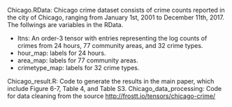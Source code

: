 Chicago.RData: Chicago crime dataset consists of crime counts reported in the city of Chicago, ranging from January
1st, 2001 to December 11th, 2017. The follwings are variables in the RData.

* ltns: An order-3 tensor with entries representing the log counts of crimes from 24 hours, 77 community
areas, and 32 crime types.
* hour_map: labels for 24 hours.
* area_map: labels for 77 community areas. 
* crimetype_map: labels for 32 crime types.

Chicago_result.R: Code to generate the results in the main paper, which include Figure 6-7, Table 4, and Table S3.
Chicago_data_processing: Code for data cleaning from the source http://frostt.io/tensors/chicago-crime/


